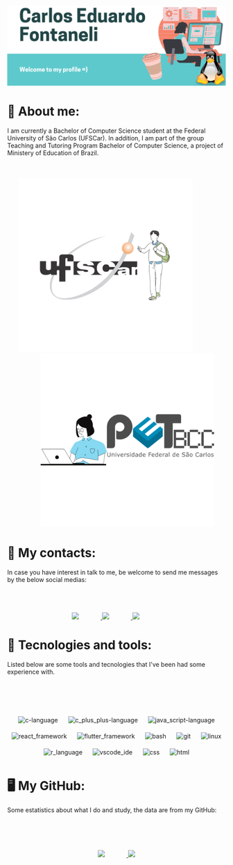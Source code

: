 <img alt="introduction" style="margin-right: 50px" src="./imgs/Carlos_Eduardo_Fontaneli_en.png"/>

# 👨 About me:

I am currently a Bachelor of Computer Science student at the Federal University of São Carlos (UFSCar). In addition, I am part of the group Teaching and Tutoring Program Bachelor of Computer Science, a project of Ministery of Education of Brazil.

<div align="center" style="margin-top: 50px">
  <a href="https://www.ufscar.br/" target="_blank">
    <img alt="stduy" height="400" style="margin-right: 50px" src="./imgs/student.png"/>
  </a>
  <a href="https://petbcc.ufscar.br/" target="_blank">
    <img alt="pet_bcc" height="400" style="margin-left: 50px" src="./imgs/pet_bcc.png"/>
  </a>
</div>

# 📱 My contacts:

In case you have interest in talk to me, be welcome to send me messages by the below social medias:

<div align="center" style="margin-top: 50px"> 
  <br>
  <a href="https://www.instagram.com/fontanelicarlos/" target="_blank">
    <img src="https://img.shields.io/badge/-Instagram-%23E4405F?style=for-the-badge&logo=instagram&logoColor=white" target="_blank" style="margin-right: 50px" height="75px" >
  </a>
  <a href = "mailto:contatocarlosfontaneli84@gmail.com">
    <img src="https://img.shields.io/badge/-Gmail-%23333?style=for-the-badge&logo=gmail&logoColor=white" target="_blank" style="margin-right: 50px" height="75px">
  </a>
  <a href="https://www.linkedin.com/in/carlos-eduardo-fontaneli-b331a8417/" target="_blank" height="50px">
    <img src="https://img.shields.io/badge/-LinkedIn-%230077B5?style=for-the-badge&logo=linkedin&logoColor=white" target="_blank" style="margin-right: 50px" height="75px">
  </a> 
  <br>
</div>

# 🧰 Tecnologies and tools:

Listed below are some tools and tecnologies that I've been had some experience with.

<div align="center" style="margin-top: 50px">
  <br><br>
  <img alt="c-language" height="84" src="https://cdn.jsdelivr.net/gh/devicons/devicon/icons/c/c-plain.svg" style="padding: 10px"/>
  <img alt="c_plus_plus-language" height="84" src="https://cdn.jsdelivr.net/gh/devicons/devicon/icons/cplusplus/cplusplus-plain.svg" style="padding: 10px"/>
  <img alt="java_script-language" height="84" src="https://cdn.jsdelivr.net/gh/devicons/devicon/icons/javascript/javascript-plain.svg" style="padding: 10px"/>
  <img alt="react_framework" height="84" src="https://cdn.jsdelivr.net/gh/devicons/devicon/icons/react/react-original-wordmark.svg" style="padding: 10px"/>
  <img alt="flutter_framework" height="84" src="https://cdn.jsdelivr.net/gh/devicons/devicon/icons/flutter/flutter-plain.svg" style="padding: 10px"/>
  <img alt="bash" height="84" src="https://cdn.jsdelivr.net/gh/devicons/devicon/icons/bash/bash-original.svg" style="padding: 10px"/>
  <img alt="git" height="84" src="https://cdn.jsdelivr.net/gh/devicons/devicon/icons/git/git-original-wordmark.svg" style="padding: 10px"/>
  <img alt="linux" height="84" src="https://cdn.jsdelivr.net/gh/devicons/devicon/icons/linux/linux-plain.svg" style="padding: 10px"/>
  <img alt="r_language" height="84" src="https://cdn.jsdelivr.net/gh/devicons/devicon/icons/r/r-plain.svg"style="padding: 10px" />
  <img alt="vscode_ide" height="84" src="https://cdn.jsdelivr.net/gh/devicons/devicon/icons/visualstudio/visualstudio-plain.svg" style="padding: 10px"/>
  <img alt="css" height="84" src="https://cdn.jsdelivr.net/gh/devicons/devicon/icons/css3/css3-plain-wordmark.svg" style="padding: 10px"/>
  <img alt="html" height="84" src="https://cdn.jsdelivr.net/gh/devicons/devicon/icons/html5/html5-plain-wordmark.svg" style="padding: 10px"/>
</div>

# 🖥️ My GitHub:

Some estatistics about what I do and study, the data are from my GitHub:

<div align="center" style="margin-top: 50px">
  <br><br>
  <a href="https://github.com/CarlosFontaneli">
  <img height="250px" style="margin-right: 50px" src="https://github-readme-stats.vercel.app/api?username=CarlosFontaneli&show_icons=true&theme=great-gatsby&include_all_commits=true&count_private=true"/>
  <img height="250px" src="https://github-readme-stats.vercel.app/api/top-langs/?username=CarlosFontaneli&layout=compact&langs_count=5&theme=great-gatsby"/>
</div>
